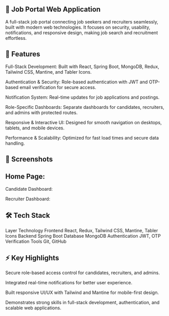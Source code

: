 ## 🏢 Job Portal Web Application
 A full-stack job portal connecting job seekers and recruiters seamlessly, built with modern web technologies. It focuses on security, usability, notifications, and responsive design, making job search and recruitment effortless.

## 🚀 Features

Full-Stack Development: Built with React, Spring Boot, MongoDB, Redux, Tailwind CSS, Mantine, and Tabler Icons.

Authentication & Security: Role-based authentication with JWT and OTP-based email verification for secure access.

Notification System: Real-time updates for job applications and postings.

Role-Specific Dashboards: Separate dashboards for candidates, recruiters, and admins with protected routes.

Responsive & Interactive UI: Designed for smooth navigation on desktops, tablets, and mobile devices.

Performance & Scalability: Optimized for fast load times and secure data handling.

## 🎨 Screenshots

## Home Page:

Candidate Dashboard:

Recruiter Dashboard:

## 🛠 Tech Stack
Layer	Technology
Frontend	React, Redux, Tailwind CSS, Mantine, Tabler Icons
Backend	Spring Boot
Database	MongoDB
Authentication	JWT, OTP Verification
Tools	Git, GitHub

## ⚡ Key Highlights

Secure role-based access control for candidates, recruiters, and admins.

Integrated real-time notifications for better user experience.

Built responsive UI/UX with Tailwind and Mantine for mobile-first design.

Demonstrates strong skills in full-stack development, authentication, and scalable web applications.
